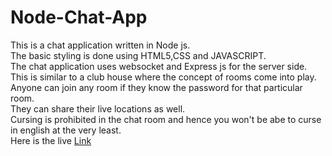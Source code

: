 # Node-Chat-App
This is a chat application written in Node js.
<br>
The basic styling is done using HTML5,CSS and JAVASCRIPT.
<br>
The chat application uses websocket and Express js  for the server side.
<br>
This is similar to a club house where the concept of rooms come into play.
<br>
Anyone can join any room if they know the password for that particular room.
<br>
They can share their live locations as well.
<br>
Cursing is prohibited in the chat room and hence you won't be abe to curse in english at the very least.
<br>
Here is the live [Link](https://jaya-node-chat-app.herokuapp.com/)
